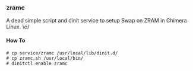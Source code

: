 ### zramc

A dead simple script and dinit service to setup Swap on ZRAM in Chimera Linux. \o/

#### How To
`# cp service/zramc /usr/local/lib/dinit.d/`  
`# cp zramc.sh /usr/local/bin/`  
`# dinitctl enable zramc`  
